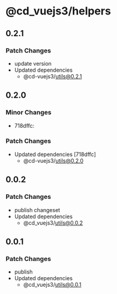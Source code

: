 # @cd_vuejs3/helpers

## 0.2.1

### Patch Changes

- update version
- Updated dependencies
  - @cd-vuejs3/utils@0.2.1

## 0.2.0

### Minor Changes

- 718dffc:

### Patch Changes

- Updated dependencies [718dffc]
  - @cd-vuejs3/utils@0.2.0

## 0.0.2

### Patch Changes

- publish changeset
- Updated dependencies
  - @cd_vuejs3/utils@0.0.2

## 0.0.1

### Patch Changes

- publish
- Updated dependencies
  - @cd_vuejs3/utils@0.0.1
